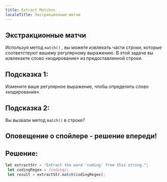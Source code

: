 ```yaml
---
title: Extract Matches
localeTitle: Экстракционные матчи
---
```

## Экстракционные матчи

Используя метод `match()` , вы можете извлекать части строки, которые соответствуют вашему регулярному выражению. В этой задаче вы извлекаете слово «кодирование» из предоставленной строки.

## Подсказка 1:

Измените ваше регулярное выражение, чтобы определить слово «кодирование».

## Подсказка 2:

Вы вызвали метод `match()` в строке?

## Оповещение о спойлере - решение впереди!

## Решение:

```javascript
let extractStr = "Extract the word 'coding' from this string."; 
 let codingRegex = /coding/; 
 let result = extractStr.match(codingRegex); 

```